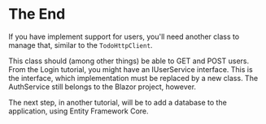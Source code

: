 # The End

If you have implement support for users, you'll need another class to manage that, similar to the `TodoHttpClient`. 

This class should (among other things) be able to GET and POST users.\
From the Login tutorial, you might have an IUserService interface. This is the interface, which implementation must be replaced by a new class. The AuthService still belongs to the Blazor project, however.

The next step, in another tutorial, will be to add a database to the application, using Entity Framework Core.
